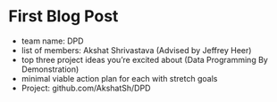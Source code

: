 # First Blog Post

 - team name: DPD
 - list of members: Akshat Shrivastava (Advised by Jeffrey Heer)
 - top three project ideas you’re excited about (Data Programming By Demonstration)
 - minimal viable action plan for each with stretch goals
 - Project: github.com/AkshatSh/DPD
